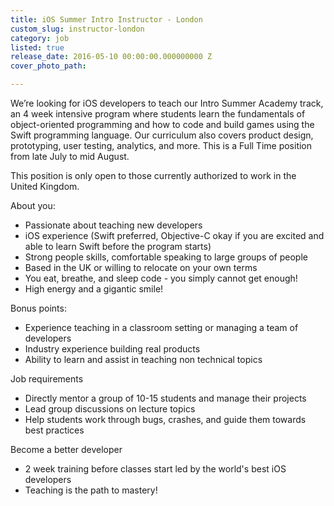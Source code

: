 ```yaml
---
title: iOS Summer Intro Instructor - London
custom_slug: instructor-london
category: job
listed: true
release_date: 2016-05-10 00:00:00.000000000 Z
cover_photo_path: 

---
```

We’re looking for iOS developers to teach our Intro Summer Academy track, an 4 week intensive program where students learn the fundamentals of object-oriented programming and how to code and build games using the Swift programming language. Our curriculum also covers product design, prototyping, user testing, analytics, and more. This is a Full Time position from late July to mid August.

This position is only open to those currently authorized to work in the United Kingdom.

About you:

- Passionate about teaching new developers
- iOS experience (Swift preferred, Objective-C okay if you are excited and able to learn Swift before the program starts)
- Strong people skills, comfortable speaking to large groups of people
- Based in the UK or willing to relocate on your own terms
- You eat, breathe, and sleep code - you simply cannot get enough!
- High energy and a gigantic smile!

Bonus points:

- Experience teaching in a classroom setting or managing a team of developers
- Industry experience building real products
- Ability to learn and assist in teaching non technical topics

Job requirements

- Directly mentor a group of 10-15 students and manage their projects
- Lead group discussions on lecture topics
- Help students work through bugs, crashes, and guide them towards best practices

Become a better developer

- 2 week training before classes start led by the world's best iOS developers
- Teaching is the path to mastery!
